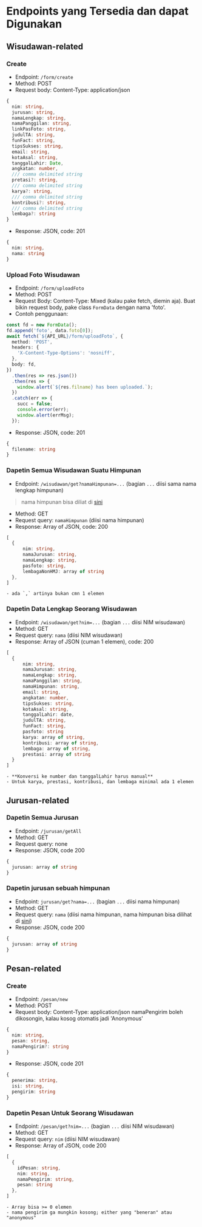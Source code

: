 # Endpoints yang Tersedia dan dapat Digunakan
## Wisudawan-related
### Create
- Endpoint: `/form/create`
- Method: POST
- Request body:
Content-Type: application/json
```ts
{
  nim: string,
  jurusan: string,
  namaLengkap: string,
  namaPanggilan: string,
  linkPasFoto: string,
  judulTA: string,
  funFact: string,
  tipsSukses: string,
  email: string,
  kotaAsal: string,
  tanggalLahir: Date,
  angkatan: number,
  /// comma delimited string
  pretasi?: string,
  /// comma delimited string
  karya?: string,
  /// comma delimited string
  kontribusi?: string,
  /// comma delimited string
  lembaga?: string
}
```
- Response: JSON, code: 201
```ts
{
  nim: string,
  nama: string
}
```

### Upload Foto Wisudawan
- Endpoint: `/form/uploadFoto`
- Method: POST
- Request Body:
Content-Type: Mixed (kalau pake fetch, diemin aja). Buat bikin request body,
pake class `FormData` dengan nama 'foto'.
- Contoh penggunaan:
```ts
const fd = new FormData();
fd.append('foto', data.foto[0]);
await fetch(`${API_URL}/form/uploadFoto`, {
  method: 'POST',
  headers: {
    'X-Content-Type-Options': 'nosniff',
  },
  body: fd,
})
  .then(res => res.json())
  .then(res => {
    window.alert(`${res.filname} has been uploaded.`);
  })
  .catch(err => {
    succ = false;
    console.error(err);
    window.alert(errMsg);
  });
```
- Response: JSON, code: 201
```ts
{
  filename: string
}
```

### Dapetin Semua Wisudawan Suatu Himpunan
- Endpoint: `/wisudawan/get?namaHimpunan=...` (bagian `...` diisi sama nama
lengkap himpunan)
> nama himpunan bisa diliat di [sini](./src/sql/himpunan.sql)
- Method: GET
- Request query: `namaHimpunan` (diisi nama himpunan)
- Response: Array of JSON, code: 200
```ts
[
  {
      nim: string,
      namaJurusan: string,
      namaLengkap: string,
      pasfoto: string,
      lembagaNonHMJ: array of string
  },
]
```
    - ada `,` artinya bukan cmn 1 elemen

### Dapetin Data Lengkap Seorang Wisudawan
- Endpoint: `/wisudawan/get?nim=...` (bagian `...` diisi NIM wisudawan)
- Method: GET
- Request query: `nama` (diisi NIM wisudawan)
- Response: Array of JSON (cuman 1 elemen), code: 200
```ts
[
  {
      nim: string,
      namaJurusan: string,
      namaLengkap: string,
      namaPanggilan: string,
      namaHimpunan: string,
      email: string,
      angkatan: number,
      tipsSukses: string,
      kotaAsal: string,
      tanggalLahir: date,
      judulTA: string,
      funFact: string,
      pasfoto: string
      karya: array of string,
      kontribusi: array of string,
      lembaga: array of string,
      prestasi: array of string
  }
]
```
    - **Konversi ke number dan tanggalLahir harus manual**
    - Untuk karya, prestasi, kontribusi, dan lembaga minimal ada 1 elemen

## Jurusan-related
### Dapetin Semua Jurusan
- Endpoint: `/jurusan/getAll`
- Method: GET
- Request query: none
- Response: JSON, code 200
```ts
{
  jurusan: array of string
}
```

### Dapetin jurusan sebuah himpunan
- Endpoint: `jurusan/get?nama=...` (bagian `...` diisi nama himpunan)
- Method: GET
- Request query: `nama` (diisi nama himpunan, nama himpunan bisa dilihat di
[sini](./src/sql/himpunan.sql))
- Response: JSON, code 200
```ts
{
  jurusan: array of string
}
```

## Pesan-related
### Create
- Endpoint: `/pesan/new`
- Method: POST
- Request body:
Content-Type: application/json
namaPengirim boleh dikosongin, kalau kosog otomatis jadi 'Anonymous'
```ts
{
  nim: string,
  pesan: string,
  namaPengirim?: string
}
```
- Response: JSON, code 201
```ts
{
  penerima: string,
  isi: string,
  pengirim: string
}
```

### Dapetin Pesan Untuk Seorang Wisudawan
- Endpoint: `/pesan/get?nim=...` (bagian `...` diisi NIM wisudawan)
- Method: GET
- Request query: `nim` (diisi NIM wisudawan)
- Response: Array of JSON, code 200
```ts
[
  {
    idPesan: string,
    nim: string,
    namaPengirim: string,
    pesan: string
  },
]
```
    - Array bisa >= 0 elemen
    - nama pengirim ga mungkin kosong; either yang "beneran" atau "anonymous"
